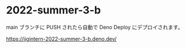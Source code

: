 # 2022-summer-3-b

main ブランチに PUSH されたら自動で Deno Deploy にデプロイされます。

https://jigintern-2022-summer-3-b.deno.dev/
